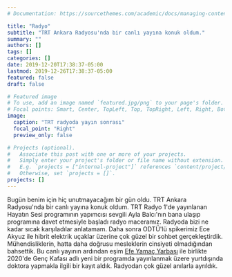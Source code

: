 ```yaml
---
# Documentation: https://sourcethemes.com/academic/docs/managing-content/

title: "Radyo"
subtitle: "TRT Ankara Radyosu'nda bir canlı yayına konuk oldum."
summary: ""
authors: []
tags: []
categories: []
date: 2019-12-20T17:38:37-05:00
lastmod: 2019-12-26T17:38:37-05:00
featured: false
draft: false

# Featured image
# To use, add an image named `featured.jpg/png` to your page's folder.
# Focal points: Smart, Center, TopLeft, Top, TopRight, Left, Right, BottomLeft, Bottom, BottomRight.
image:
  caption: "TRT radyoda yayın sonrası"
  focal_point: "Right"
  preview_only: false

# Projects (optional).
#   Associate this post with one or more of your projects.
#   Simply enter your project's folder or file name without extension.
#   E.g. `projects = ["internal-project"]` references `content/project/deep-learning/index.md`.
#   Otherwise, set `projects = []`.
projects: []
---
```


Bugün benim için hiç unutmayacağım bir gün oldu. TRT Ankara Radyosu'nda bir canlı yayına konuk oldum. TRT Radyo 1'de yayınlanan Hayatın Sesi programının yapımcısı sevgili Ayla Balcı'nın bana ulaşıp programına davet etmesiyle başladı radyo maceramız. Radyoda bizi ne kadar sıcak karşıladılar anlatamam. Daha sonra ODTÜ'lü spikerimiz Ece Akyuz ile hibrit elektrik uçaklar üzerine çok güzel bir sohbet gerçekleştirdik. Mühendisliklerin, hatta daha doğrusu mesleklerin cinsiyeti olmadığından bahsettik. Bu canlı yayının ardından eşim [Efe Yamaç Yarbaşı](https://www.linkedin.com/in/ACoAABdIodEBKuTJ8l0fWUuUm-kx6zRO2J_UsVo/) ile birlikte 2020'de Genç Kafası adlı yeni bir programda yayınlanmak üzere yurtdışında doktora yapmakla ilgili bir kayıt aldık. Radyodan çok güzel anılarla ayrıldık.